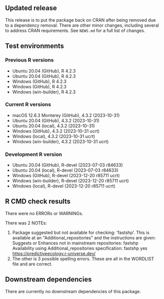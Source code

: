 ## Updated release

This release is to put the package back on CRAN after being removed due to a dependency removal. There are other minor changes, including several to address CRAN requirements.
See `NEWS.md` for a full list of changes.

## Test environments

### Previous R versions
* Ubuntu 20.04                 (GitHub), R 4.2.3
* Ubuntu 20.04                 (GitHub), R 4.2.3
* Windows                      (GitHub), R 4.2.3
* Windows                      (GitHub), R 4.2.3
* Windows                 (win-builder), R 4.2.3

### Current R versions
* macOS 12.6.3 Monterey        (GitHub), 4.3.2 (2023-10-31)
* Ubuntu 20.04                 (GitHub), 4.3.2 (2023-10-31)
* Ubuntu 20.04                  (local), 4.3.2 (2023-10-31)
* Windows                      (GitHub), 4.3.2 (2023-10-31 ucrt)
* Windows                       (local), 4.3.2 (2023-10-31 ucrt)
* Windows                 (win-builder), 4.3.2 (2023-10-31 ucrt)

### Development R version
* Ubuntu 20.04                 (GitHub), R-devel (2023-07-03 r84633)
* Ubuntu 20.04                 (local),  R-devel (2023-07-03 r84633)
* Windows                      (GitHub), R-devel (2023-12-20 r85711 ucrt)
* Windows                 (win-builder), R-devel (2023-12-20 r85711 ucrt)
* Windows                       (local), R-devel (2023-12-20 r85711 ucrt)

## R CMD check results

There were no ERRORs or WARNINGs.

There was 2 NOTEs:

1. Package suggested but not available for checking: 'fastshp'. This is available at an "Additional_repositories" and the instructions are given:
Suggests or Enhances not in mainstream repositories:
  fastshp
Availability using Additional_repositories specification:
  fastshp   yes   https://predictiveecology.r-universe.dev/
2. The other is 3 possible spelling errors. These are all in the WORDLIST file and are correct.

## Downstream dependencies

There are currently no downstream dependencies of this package.
